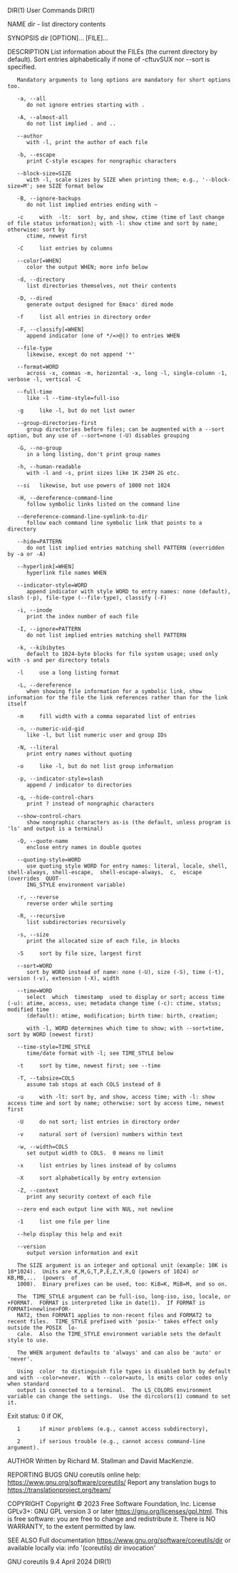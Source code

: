 DIR(1)									 User Commands									DIR(1)

NAME
       dir - list directory contents

SYNOPSIS
       dir [OPTION]... [FILE]...

DESCRIPTION
       List information about the FILEs (the current directory by default).  Sort entries alphabetically if none of -cftuvSUX nor --sort is specified.

       Mandatory arguments to long options are mandatory for short options too.

       -a, --all
	      do not ignore entries starting with .

       -A, --almost-all
	      do not list implied . and ..

       --author
	      with -l, print the author of each file

       -b, --escape
	      print C-style escapes for nongraphic characters

       --block-size=SIZE
	      with -l, scale sizes by SIZE when printing them; e.g., '--block-size=M'; see SIZE format below

       -B, --ignore-backups
	      do not list implied entries ending with ~

       -c     with  -lt:  sort	by, and show, ctime (time of last change of file status information); with -l: show ctime and sort by name; otherwise: sort by
	      ctime, newest first

       -C     list entries by columns

       --color[=WHEN]
	      color the output WHEN; more info below

       -d, --directory
	      list directories themselves, not their contents

       -D, --dired
	      generate output designed for Emacs' dired mode

       -f     list all entries in directory order

       -F, --classify[=WHEN]
	      append indicator (one of */=>@|) to entries WHEN

       --file-type
	      likewise, except do not append '*'

       --format=WORD
	      across -x, commas -m, horizontal -x, long -l, single-column -1, verbose -l, vertical -C

       --full-time
	      like -l --time-style=full-iso

       -g     like -l, but do not list owner

       --group-directories-first
	      group directories before files; can be augmented with a --sort option, but any use of --sort=none (-U) disables grouping

       -G, --no-group
	      in a long listing, don't print group names

       -h, --human-readable
	      with -l and -s, print sizes like 1K 234M 2G etc.

       --si   likewise, but use powers of 1000 not 1024

       -H, --dereference-command-line
	      follow symbolic links listed on the command line

       --dereference-command-line-symlink-to-dir
	      follow each command line symbolic link that points to a directory

       --hide=PATTERN
	      do not list implied entries matching shell PATTERN (overridden by -a or -A)

       --hyperlink[=WHEN]
	      hyperlink file names WHEN

       --indicator-style=WORD
	      append indicator with style WORD to entry names: none (default), slash (-p), file-type (--file-type), classify (-F)

       -i, --inode
	      print the index number of each file

       -I, --ignore=PATTERN
	      do not list implied entries matching shell PATTERN

       -k, --kibibytes
	      default to 1024-byte blocks for file system usage; used only with -s and per directory totals

       -l     use a long listing format

       -L, --dereference
	      when showing file information for a symbolic link, show information for the file the link references rather than for the link itself

       -m     fill width with a comma separated list of entries

       -n, --numeric-uid-gid
	      like -l, but list numeric user and group IDs

       -N, --literal
	      print entry names without quoting

       -o     like -l, but do not list group information

       -p, --indicator-style=slash
	      append / indicator to directories

       -q, --hide-control-chars
	      print ? instead of nongraphic characters

       --show-control-chars
	      show nongraphic characters as-is (the default, unless program is 'ls' and output is a terminal)

       -Q, --quote-name
	      enclose entry names in double quotes

       --quoting-style=WORD
	      use quoting style WORD for entry names: literal, locale, shell, shell-always, shell-escape,  shell-escape-always,	 c,  escape  (overrides	 QUOT‐
	      ING_STYLE environment variable)

       -r, --reverse
	      reverse order while sorting

       -R, --recursive
	      list subdirectories recursively

       -s, --size
	      print the allocated size of each file, in blocks

       -S     sort by file size, largest first

       --sort=WORD
	      sort by WORD instead of name: none (-U), size (-S), time (-t), version (-v), extension (-X), width

       --time=WORD
	      select  which  timestamp	used to display or sort; access time (-u): atime, access, use; metadata change time (-c): ctime, status; modified time
	      (default): mtime, modification; birth time: birth, creation;

	      with -l, WORD determines which time to show; with --sort=time, sort by WORD (newest first)

       --time-style=TIME_STYLE
	      time/date format with -l; see TIME_STYLE below

       -t     sort by time, newest first; see --time

       -T, --tabsize=COLS
	      assume tab stops at each COLS instead of 8

       -u     with -lt: sort by, and show, access time; with -l: show access time and sort by name; otherwise: sort by access time, newest first

       -U     do not sort; list entries in directory order

       -v     natural sort of (version) numbers within text

       -w, --width=COLS
	      set output width to COLS.	 0 means no limit

       -x     list entries by lines instead of by columns

       -X     sort alphabetically by entry extension

       -Z, --context
	      print any security context of each file

       --zero end each output line with NUL, not newline

       -1     list one file per line

       --help display this help and exit

       --version
	      output version information and exit

       The SIZE argument is an integer and optional unit (example: 10K is 10*1024).  Units are K,M,G,T,P,E,Z,Y,R,Q (powers of 1024) or	KB,MB,...  (powers  of
       1000).  Binary prefixes can be used, too: KiB=K, MiB=M, and so on.

       The  TIME_STYLE argument can be full-iso, long-iso, iso, locale, or +FORMAT.  FORMAT is interpreted like in date(1).  If FORMAT is FORMAT1<newline>FOR‐
       MAT2, then FORMAT1 applies to non-recent files and FORMAT2 to recent files.  TIME_STYLE prefixed with 'posix-' takes effect only outside the POSIX  lo‐
       cale.  Also the TIME_STYLE environment variable sets the default style to use.

       The WHEN argument defaults to 'always' and can also be 'auto' or 'never'.

       Using  color  to distinguish file types is disabled both by default and with --color=never.  With --color=auto, ls emits color codes only when standard
       output is connected to a terminal.  The LS_COLORS environment variable can change the settings.	Use the dircolors(1) command to set it.

   Exit status:
       0      if OK,

       1      if minor problems (e.g., cannot access subdirectory),

       2      if serious trouble (e.g., cannot access command-line argument).

AUTHOR
       Written by Richard M. Stallman and David MacKenzie.

REPORTING BUGS
       GNU coreutils online help: <https://www.gnu.org/software/coreutils/>
       Report any translation bugs to <https://translationproject.org/team/>

COPYRIGHT
       Copyright © 2023 Free Software Foundation, Inc.	License GPLv3+: GNU GPL version 3 or later <https://gnu.org/licenses/gpl.html>.
       This is free software: you are free to change and redistribute it.  There is NO WARRANTY, to the extent permitted by law.

SEE ALSO
       Full documentation <https://www.gnu.org/software/coreutils/dir>
       or available locally via: info '(coreutils) dir invocation'

GNU coreutils 9.4							  April 2024									DIR(1)

